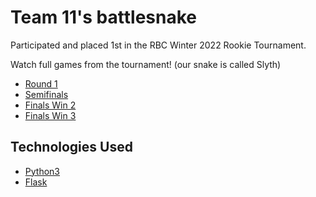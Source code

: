 # Team 11's battlesnake

Participated and placed 1st in the RBC Winter 2022 Rookie Tournament.

Watch full games from the tournament! (our snake is called Slyth)
* [Round 1](https://play.battlesnake.com/game/f54fa35e-b636-4ee3-b87a-53375ead21b7?turn=0)
* [Semifinals](https://play.battlesnake.com/game/5e9309c6-d7df-435c-bdc7-5f2d00b86da2?turn=0)
* [Finals Win 2](https://play.battlesnake.com/game/fb7b84b9-0efa-4d4b-acca-6bf4e44b5e3b?turn=0)
* [Finals Win 3](https://play.battlesnake.com/game/bca3dbea-e8d7-4085-bf06-91cc68654bd7?turn=0)

## Technologies Used

* [Python3](https://www.python.org/)
* [Flask](https://flask.palletsprojects.com/)
